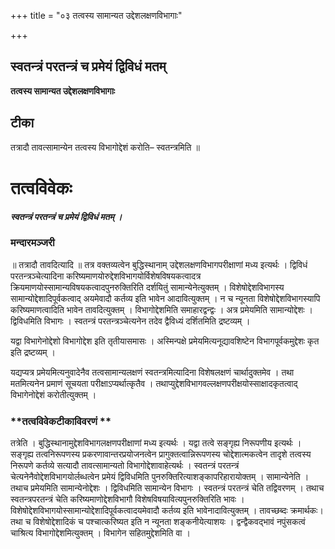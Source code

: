 +++
title = "०३ तत्वस्य सामान्यत उद्देशलक्षणविभागाः"

+++


## स्वतन्त्रं परतन्त्रं च प्रमेयं द्विविधं मतम्

**तत्वस्य सामान्यत उद्देशलक्षणविभागाः**

## **टीका**

तत्रादौ तावत्सामान्येन तत्वस्य विभागोद्देशं करोति– स्वतन्त्रमिति ॥

# **तत्वविवेकः**

***स्वतन्त्रं परतन्त्रं च प्रमेयं द्विविधं मतम् ।***

### **मन्दारमञ्जरी**

॥ तत्रादौ तावदित्यादि ॥ तत्र वक्तव्यत्वेन बुद्धिस्थानाम् उद्देशलक्षणविभागपरीक्षाणां मध्य इत्यर्थः । द्विविधं परतन्त्रञ्चेत्यादिना करिष्यमाणयोरुद्देशविभागयोर्विशेषविषयकत्वादत्र क्रियमाणयोस्सामान्यविषयकत्वादपुनरुक्तिरिति दर्शयितुं सामान्येनेत्युक्तम् । विशेषोद्देशविभागस्य सामान्योद्देशादिपूर्वकत्वाद् अयमेवादौ कर्तव्य इति भावेन आदावित्युक्तम् । न च न्यूनता विशेषोद्देशविभागस्यापि करिष्यमाणत्वादिति भावेन तावदित्युक्तम् । विभागोद्देशमिति समाहारद्वन्द्वः । अत्र प्रमेयमिति सामान्योद्देशः । द्विविधमिति विभागः । स्वतन्त्रं परतन्त्रञ्चेत्यनेन तदेव द्वैविध्यं दर्शितमिति द्रष्टव्यम् ।

यद्वा विभागेनोद्देशो विभागोद्देश इति तृतीयासमासः । अस्मिन्पक्षे प्रमेयमित्यनूद्यावशिष्टेन विभागपूर्वकमुद्देशः कृत इति द्रष्टव्यम् ।

यद्यप्यत्र प्रमेयमित्यनुवादेनैव तत्वसामान्यलक्षणं स्वतन्त्रमित्यादिना विशेषलक्षणं चार्थादुक्तमेव । तथा मतमित्यनेन प्रमाणं सूचयता परीक्षाऽप्यर्थात्कृतैव । तथाप्युद्देशविभागवल्लक्षणपरीक्षयोस्साक्षादकृतत्वाद् विभागेनोद्देशं करोतीत्युक्तम् ।

### **तत्वविवेकटीकाविवरणं **

तत्रेति । बुद्धिस्थानामुद्देशविभागलक्षणपरीक्षाणां मध्य इत्यर्थः । यद्वा तत्वे सङ्गृह्य निरूपणीय इत्यर्थः । सङ्गृह्य तत्वनिरूपणस्य प्रकरणावान्तरप्रयोजनत्वेन प्रागुक्तत्वान्निरूपणस्य चोद्देशात्मकत्वेन तादृशे तत्वस्य निरूपणे कर्तव्ये सत्यादौ तावत्सामान्यतो विभागोद्देशावाहेत्यर्थः । स्वतन्त्रं परतन्त्रं चेत्यनेनैवोद्देशविभागयोर्लब्धत्वेन प्रमेयं द्विविधमिति पुनरुक्तिरित्याशङ्कापरिहारायोक्तम् । सामान्येनेति । तथाच प्रमेयमिति सामान्येनोद्देशः । द्विविधमिति सामान्येन विभागः । स्वतन्त्रं परतन्त्रं चेति तद्विवरणम् । तथाच स्वतन्त्रपरतन्त्रं चेति करिष्यमाणोद्देशविभागौ विशेषविषयावित्यपुनरुक्तिरिति भावः । विशेषोद्देशविभागयोस्सामान्योद्देशादिपूर्वकत्वादयमेवादौ कर्तव्य इति भावेनादावित्युक्तम् । तावच्छब्दः क्रमार्थकः। तथा च विशेषोद्देशादिकं च पश्चात्करिष्यत इति न न्यूनता शङ्कनीयेत्याशयः । द्वन्द्वैकवद्भावं नपुंसकत्वं चाश्रित्य विभागोद्देशमित्युक्तम् । विभागेन सहितमुद्देशमिति वा ।

